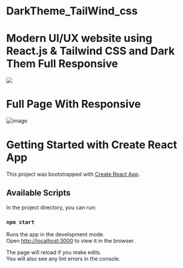 # DarkTheme_TailWind_css
# Modern UI/UX website using React.js &amp; Tailwind CSS and Dark Them Full Responsive
<img src="https://camo.githubusercontent.com/c4493d95984ace14ebef070617d63d2fa8068b02a1359d1a311b175ce623026b/68747470733a2f2f692e6962622e636f2f424b31486e30782f53637265656e73686f742d323032322d30382d30382d61742d342d30352d34382d504d2e706e67" />

# Full Page With Responsive
![image](https://user-images.githubusercontent.com/101569259/187354143-6ac72d48-a0a8-4d4b-8c76-52c06bffeac2.png)


# Getting Started with Create React App

This project was bootstrapped with [Create React App](https://github.com/facebook/create-react-app).

## Available Scripts

In the project directory, you can run:

### `npm start`

Runs the app in the development mode.\
Open [http://localhost:3000](http://localhost:3000) to view it in the browser.

The page will reload if you make edits.\
You will also see any lint errors in the console.
